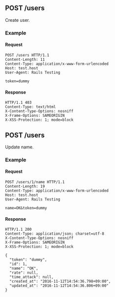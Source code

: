 ## POST /users
Create user.

### Example

#### Request
```
POST /users HTTP/1.1
Content-Length: 11
Content-Type: application/x-www-form-urlencoded
Host: test.host
User-Agent: Rails Testing

token=dummy
```

#### Response
```
HTTP/1.1 403
Content-Type: text/html
X-Content-Type-Options: nosniff
X-Frame-Options: SAMEORIGIN
X-XSS-Protection: 1; mode=block
```

## POST /users
Update name.

### Example

#### Request
```
POST /users/1/name HTTP/1.1
Content-Length: 19
Content-Type: application/x-www-form-urlencoded
Host: test.host
User-Agent: Rails Testing

name=OK&token=dummy
```

#### Response
```
HTTP/1.1 200
Content-Type: application/json; charset=utf-8
X-Content-Type-Options: nosniff
X-Frame-Options: SAMEORIGIN
X-XSS-Protection: 1; mode=block

{
  "token": "dummy",
  "id": 1,
  "name": "OK",
  "rate": null,
  "time_attack": null,
  "created_at": "2016-11-12T14:54:36.798+09:00",
  "updated_at": "2016-11-12T14:54:36.806+09:00"
}
```
